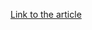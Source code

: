 [Link to the article](https://researchcenter.paloaltonetworks.com/2016/06/unit42-prince-of-persia-game-over/)
